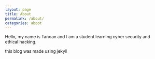 ```yaml
---
layout: page
title: About
permalink: /about/
categories: aboot
---
```


Hello, my name is Tanoan and I am a student learning cyber security and ethical hacking.

this blog was made using jekyll

[jekyll-organization]: ("https://github.com/jekyll")
